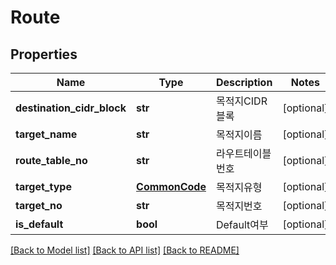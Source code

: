 # Route

## Properties
Name | Type | Description | Notes
------------ | ------------- | ------------- | -------------
**destination_cidr_block** | **str** | 목적지CIDR블록 | [optional] 
**target_name** | **str** | 목적지이름 | [optional] 
**route_table_no** | **str** | 라우트테이블번호 | [optional] 
**target_type** | [**CommonCode**](CommonCode.md) | 목적지유형 | [optional] 
**target_no** | **str** | 목적지번호 | [optional] 
**is_default** | **bool** | Default여부 | [optional] 

[[Back to Model list]](../README.md#documentation-for-models) [[Back to API list]](../README.md#documentation-for-api-endpoints) [[Back to README]](../README.md)


